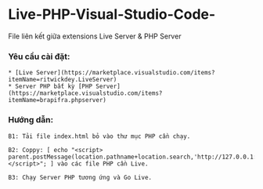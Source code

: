 # Live-PHP-Visual-Studio-Code-

File liên kết giữa extensions Live Server &amp; PHP Server

### Yêu cầu cài đặt:

    * [Live Server](https://marketplace.visualstudio.com/items?itemName=ritwickdey.LiveServer)
    * Server PHP bất kỳ [PHP Server](https://marketplace.visualstudio.com/items?itemName=brapifra.phpserver)

### Hướng dẫn:

    B1: Tải file index.html bỏ vào thư mục PHP cần chạy.

    B2: Coppy: [ echo "<script> parent.postMessage(location.pathname+location.search,'http://127.0.0.1:5500');</script>"; ] vào các file PHP cần Live.

    B3: Chạy Server PHP tương ứng và Go Live.
